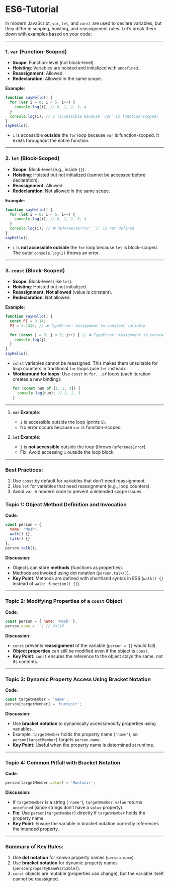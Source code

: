 # ES6-Tutorial
In modern JavaScript, `var`, `let`, and `const` are used to declare variables, but they differ in scoping, hoisting, and reassignment rules. Let’s break them down with examples based on your code:

---

### 1. **`var` (Function-Scoped)**
- **Scope**: Function-level (not block-level).
- **Hoisting**: Variables are hoisted and initialized with `undefined`.
- **Reassignment**: Allowed.
- **Redeclaration**: Allowed in the same scope.

**Example**:
```javascript
function sayHello() {
  for (var i = 0; i < 5; i++) {
    console.log(i); // 0, 1, 2, 3, 4
  }
  console.log(i); // 5 (accessible because `var` is function-scoped)
}
sayHello();
```
- `i` is accessible **outside** the `for` loop because `var` is function-scoped. It exists throughout the entire function.

---

### 2. **`let` (Block-Scoped)**
- **Scope**: Block-level (e.g., inside `{}`).
- **Hoisting**: Hoisted but not initialized (cannot be accessed before declaration).
- **Reassignment**: Allowed.
- **Redeclaration**: Not allowed in the same scope.

**Example**:
```javascript
function sayHello() {
  for (let i = 0; i < 5; i++) {
    console.log(i); // 0, 1, 2, 3, 4
  }
  console.log(i); // ❌ ReferenceError: `i` is not defined
}
sayHello();
```
- `i` is **not accessible outside** the `for` loop because `let` is block-scoped. The outer `console.log(i)` throws an error.

---

### 3. **`const` (Block-Scoped)**
- **Scope**: Block-level (like `let`).
- **Hoisting**: Hoisted but not initialized.
- **Reassignment**: **Not allowed** (value is constant).
- **Redeclaration**: Not allowed.

**Example**:
```javascript
function sayHello() {
  const PI = 3.14;
  PI = 3.1416; // ❌ TypeError: Assignment to constant variable

  for (const j = 0; j < 5; j++) { // ❌ TypeError: Assignment to constant variable
    console.log(j);
  }
}
sayHello();
```
- `const` variables cannot be reassigned. This makes them unsuitable for loop counters in traditional `for` loops (use `let` instead).  
- **Workaround for loops**: Use `const` in `for...of` loops (each iteration creates a new binding):
  ```javascript
  for (const num of [1, 2, 3]) {
    console.log(num); // 1, 2, 3
  }
  ```

---
1. **`var` Example**:
   - `i` is accessible outside the loop (prints `5`).
   - No error occurs because `var` is function-scoped.

2. **`let` Example**:
   - `i` is **not accessible** outside the loop (throws `ReferenceError`).
   - Fix: Avoid accessing `i` outside the loop block.

---

### Best Practices:
1. Use `const` by default for variables that don’t need reassignment.
2. Use `let` for variables that need reassignment (e.g., loop counters).
3. Avoid `var` in modern code to prevent unintended scope issues.


### Topic 1: **Object Method Definition and Invocation**  
**Code**:  
```javascript  
const person = {  
  name: 'Mosh',  
  walk() {},  
  talk() {}  
};  
person.talk();  
```  
**Discussion**:  
- Objects can store **methods** (functions as properties).  
- Methods are invoked using dot notation (`person.talk()`).  
- **Key Point**: Methods are defined with shorthand syntax in ES6 (`walk() {}` instead of `walk: function() {}`).  

---

### Topic 2: **Modifying Properties of a `const` Object**  
**Code**:  
```javascript  
const person = { name: 'Mosh' };  
person.name = ''; // Valid  
```  
**Discussion**:  
- `const` prevents **reassignment** of the variable (`person = {}` would fail).  
- **Object properties** can still be modified even if the object is `const`.  
- **Key Point**: `const` ensures the reference to the object stays the same, not its contents.  

---

### Topic 3: **Dynamic Property Access Using Bracket Notation**  
**Code**:  
```javascript  
const targetMember = 'name';  
person[targetMember] = 'Muntasir';  
```  
**Discussion**:  
- Use **bracket notation** to dynamically access/modify properties using variables.  
- Example: `targetMember` holds the property name (`'name'`), so `person[targetMember]` targets `person.name`.  
- **Key Point**: Useful when the property name is determined at runtime.  

---

### Topic 4: **Common Pitfall with Bracket Notation**  
**Code**:  
```javascript  
person[targetMember.value] = 'Muntasir';  
```  
**Discussion**:  
- If `targetMember` is a string (`'name'`), `targetMember.value` returns `undefined` (since strings don’t have a `value` property).  
- **Fix**: Use `person[targetMember]` directly if `targetMember` holds the property name.  
- **Key Point**: Ensure the variable in bracket notation correctly references the intended property.  

---

### Summary of Key Rules:  
1. Use **dot notation** for known property names (`person.name`).  
2. Use **bracket notation** for dynamic property names (`person[propertyNameVariable]`).  
3. `const` objects are mutable (properties can change), but the variable itself cannot be reassigned.  

